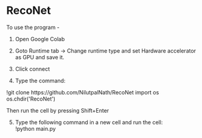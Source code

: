 # RecoNet

To use the program - 

1. Open Google Colab
2. Goto Runtime tab -> Change runtime type and set Hardware accelerator as GPU and save it.
3. Click connect

4. Type the command:
<p>
  !git clone https://github.com/NilutpalNath/RecoNet
  import os
  os.chdir('RecoNet')
</p>

  Then run the cell by pressing Shift+Enter

5. Type the following command in a new cell and run the cell:
<br>!python main.py
